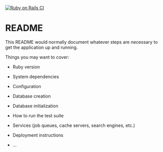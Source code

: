 [![Ruby on Rails CI](https://github.com/joshparkerj/ci-example-mac/actions/workflows/rubyonrails.yml/badge.svg)](https://github.com/joshparkerj/ci-example-mac/actions/workflows/rubyonrails.yml)
# README

This README would normally document whatever steps are necessary to get the
application up and running.

Things you may want to cover:

* Ruby version

* System dependencies

* Configuration

* Database creation

* Database initialization

* How to run the test suite

* Services (job queues, cache servers, search engines, etc.)

* Deployment instructions

* ...

